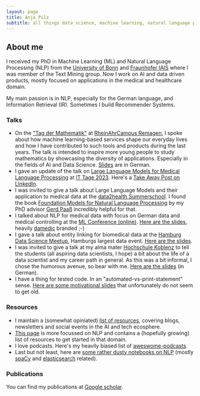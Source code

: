 ```yaml
---
layout: page
title: Anja Pilz
subtitle: all things data science, machine learning, natural language processing & digital health
---
```


## About me

I received my PhD in Machine Learning (ML) and Natural Language Processing (NLP) from the [University of Bonn](https://mlai.cs.uni-bonn.de/) and [Fraunhofer IAIS](https://www.iais.fraunhofer.de/en.html) where I was member of the Text Mining group. Now I work on AI and data driven products, mostly focused on applications in the medical and healthcare domain.

My main passion is in NLP, especially for the German language, and Information Retrieval (IR). Sometimes I build Recommender Systems.

### Talks

* On the ["Tag der Mathematik"](https://www.hs-koblenz.de/rac/aktuelles/regelmaessige-veranstaltungen/tag-der-mathematik) at [RheinAhrCampus Remagen](https://www.hs-koblenz.de/rac/index/), I spoke about how machine learning-based services shape our everyday lives and how I have contributed to such tools and products during the last years. The talk is intended to inspire more young people to study mathematics by showcasing the diversity of applications. Especially in the fields of AI and Data Science. [Slides](https://de.slideshare.net/slideshow/a-career-path-in-data-science-machine-learning-im-alltag-7481/272979387) are in German.
* I gave an update of the talk on [Large Language Models for Medical Language Processing](https://www.slideshare.net/AnjaPilz/konnen-large-language-models-helfen-meinen-patienten-zu-verstehen-d1b1) at [IT Tage 2023](https://www.ittage.informatik-aktuell.de/index.html). Here's a [Take Away Post on LinkedIn](https://www.linkedin.com/posts/damedic_chatgpt-nlp-ki-activity-7158049615135522818-CTE9). 
* I was invited to give a talk about Large Language Models and their application to medical data at the [data2health Summerschool](https://www.data2health.de/de/summerschool). I found the book [Foundation Models for Natural Language Processing](https://link.springer.com/book/10.1007/978-3-031-23190-2) by my PhD advisor [Gerd Paaß](https://www.linkedin.com/in/gerhard-paass-20061359/) incredibly helpful for that.
* I talked about NLP for medical data with focus on German data and medical controlling at the [ML Conference (online)](https://mlconference.ai/machine-learning-principles/natural-language-processing-for-medical-data/). [Here are the slides](https://www.slideshare.net/AnjaPilz/natural-language-processing-for-medical-data), heavily [damedic](https://www.damedic.ai/en/) branded ;-)
* I gave a talk about entity linking for biomedical data at the [Hamburg Data Science Meetup](https://www.meetup.com/de-DE/Hamburg-Data-Science-Meetup/), Hamburgs largest data event. [Here are the slides](https://www2.slideshare.net/AnjaPilz/biomedical-entity-linking-introduction-approaches-challenges).
* I was invited to give a talk at my alma mater [Hochschule Koblenz](https://www.hs-koblenz.de/rac/index/) to tell the students (all aspiring data scientists, I hope) a bit about the life of a data scientist and my career path in general. As this was a bit informal, I chose the humorous avenue, so bear with me. [Here are the slides](https://www.slideshare.net/AnjaPilz/a-career-path-in-data-science) (in German).  
* I have a thing for tested code. In an "automated-vs-print-statement" sense. [Here are some motivational slides](https://www.slideshare.net/AnjaPilz/a-case-for-automated-tests) that unfortunately do not seem to get old.

### Resources

* I maintain a (somewhat opiniated) [list of resources](resources/index.md), covering blogs, newsletters and social events in the AI and tech ecosphere.
* [This page](_posts/2020-08-27-getting-into-nlp.md) is more focussed on NLP and contains a (hopefully growing) list of resources to get started in that domain.
* I love podcasts. Here's my heavily biased list of [aweswome-podcasts](https://github.com/aplz/awesome-podcasts).
* Last but not least, here are [some rather dusty notebooks on NLP](https://github.com/aplz/nlp_notebooks) (mostly [spaCy](https://spacy.io/) and [elasticsearch](https://www.elastic.co/elasticsearch) related).

### Publications

You can find my publications at [Google scholar](https://scholar.google.de/citations?hl=de&user=vhQiCP8AAAAJ).
